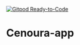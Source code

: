 [![Gitpod Ready-to-Code](https://img.shields.io/badge/Gitpod-Ready--to--Code-blue?logo=gitpod)](https://gitpod.io/#https://github.com/RafaelTrindadeCaixeta/Cenoura-app) 

# Cenoura-app
